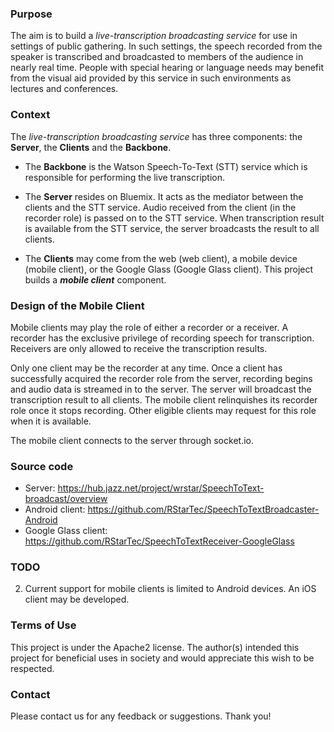 
### Purpose

The aim is to build a <i>live-transcription broadcasting service</i> for use in settings 
of public gathering. In such settings, the speech recorded from the speaker is transcribed 
and broadcasted to members of the audience in nearly real time. People with special hearing 
or language needs may benefit from the visual aid provided by this service in such environments 
as lectures and conferences.

### Context

The <i>live-transcription broadcasting service</i> has three components: the <b>Server</b>, the <b>Clients</b> and the <b>Backbone</b>. 

- The <b>Backbone</b> is the Watson Speech-To-Text (STT) service which is responsible for performing 
the live transcription.

- The <b>Server</b> resides on Bluemix. It acts as the mediator between the clients and the STT service. 
Audio received from the client (in the recorder role) is passed on to the STT service. When 
transcription result is available from the STT service, the server broadcasts the result to all 
clients.

- The <b>Clients</b> may come from the web (web client), a mobile device (mobile client), or the Google 
Glass (Google Glass client). This project builds a <b><i>mobile client</i></b> component.

### Design of the Mobile Client

Mobile clients may play the role of either a recorder or a receiver. A recorder has the exclusive
privilege of recording speech for transcription. Receivers are only allowed to receive the 
transcription results.

Only one client may be the recorder at any time. Once a client has successfully acquired the 
recorder role from the server, recording begins and audio data is streamed in to the server. The 
server will broadcast the transcription result to all clients. The mobile client relinquishes its 
recorder role once it stops recording. Other eligible clients may request for this role when it 
is available.

The mobile client connects to the server through socket.io.


### Source code

- Server: https://hub.jazz.net/project/wrstar/SpeechToText-broadcast/overview
- Android client: https://github.com/RStarTec/SpeechToTextBroadcaster-Android
- Google Glass client: https://github.com/RStarTec/SpeechToTextReceiver-GoogleGlass

### TODO

2. Current support for mobile clients is limited to Android devices. An iOS client may be developed.

### Terms of Use

This project is under the Apache2 license. 
The author(s) intended this project for beneficial uses in society and would appreciate this 
wish to be respected.

### Contact

Please contact us for any feedback or suggestions. Thank you!
